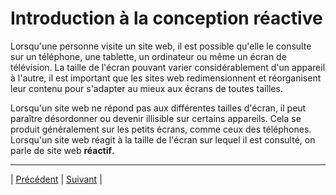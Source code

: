 # Introduction à la conception réactive

Lorsqu'une personne visite un site web, il est possible qu'elle le consulte sur un téléphone, une tablette, un ordinateur ou même un écran de télévision.
La taille de l'écran pouvant varier considérablement d'un appareil à l'autre, il est important que les sites web redimensionnent et réorganisent leur contenu pour s'adapter au mieux aux écrans de toutes tailles.

Lorsqu'un site web ne répond pas aux différentes tailles d'écran, il peut paraître désordonner ou devenir illisible sur certains appareils.
Cela se produit généralement sur les petits écrans, comme ceux des téléphones. 
Lorsqu'un site web réagit à la taille de l'écran sur lequel il est consulté, on parle de site web **réactif**.

___
| [Précédent](./9-echelle-arrière-plan.md)       | [Suivant](./11-requetes-medias.md)        |
